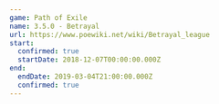 ```yaml
---
game: Path of Exile
name: 3.5.0 - Betrayal
url: https://www.poewiki.net/wiki/Betrayal_league
start:
  confirmed: true
  startDate: 2018-12-07T00:00:00.000Z
end:
  endDate: 2019-03-04T21:00:00.000Z
  confirmed: true
---
```

